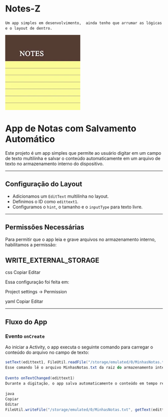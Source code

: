 # Notes-Z

`Um app simples em desenvolvimento, 
ainda tenho que arrumar as lógicas e o layout de dentro.`

![Logo do App](unnamed-_1_.png)


# App de Notas com Salvamento Automático

Este projeto é um app simples que permite ao usuário digitar em um campo de texto multilinha e salvar o conteúdo automaticamente em um arquivo de texto no armazenamento interno do dispositivo.

---

## Configuração do Layout

- Adicionamos um `EditText` multilinha no layout.
- Definimos o ID como `edittext1`.
- Configuramos o `hint`, o tamanho e o `inputType` para texto livre.

---

## Permissões Necessárias

Para permitir que o app leia e grave arquivos no armazenamento interno, habilitamos a permissão:

## WRITE_EXTERNAL_STORAGE

css
Copiar
Editar

Essa configuração foi feita em:

Project settings → Permission

yaml
Copiar
Editar

---

## Fluxo do App

### Evento `onCreate`

Ao iniciar a Activity, o app executa o seguinte comando para carregar o conteúdo do arquivo no campo de texto:

```java
setText(edittext1, FileUtil.readFile("/storage/emulated/0/MinhasNotas.txt"));
Esse comando lê o arquivo MinhasNotas.txt da raiz do armazenamento interno e exibe o conteúdo no edittext1.

Evento onTextChanged(edittext1)
Durante a digitação, o app salva automaticamente o conteúdo em tempo real com o código:

java
Copiar
Editar
FileUtil.writeFile("/storage/emulated/0/MinhasNotas.txt", getText(edittext1));
